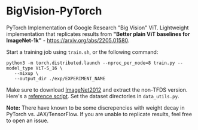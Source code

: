 # BigVision-PyTorch
PyTorch Implementation of Google Research "Big Vision" ViT. Lightweight implementation that replicates results from **"Better plain ViT baselines for ImageNet-1k"** - https://arxiv.org/abs/2205.01580.

Start a training job using ```train.sh```, or the following command:
```
python3 -m torch.distributed.launch --nproc_per_node=8 train.py --model_type ViT-S_16 \
   --mixup \
   --output_dir ./exp/EXPERIMENT_NAME
```

Make sure to download [ImageNet2012](https://www.image-net.org/challenges/LSVRC/2012/) and extract the non-TFDS version. Here's a [reference script](https://gist.github.com/BIGBALLON/8a71d225eff18d88e469e6ea9b39cef4). Set the dataset directories in ```data_utils.py```.

**Note:** There have known to be some discrepencies with weight decay in PyTorch vs. JAX/TensorFlow. If you are unable to replicate results, feel free to open an issue.
